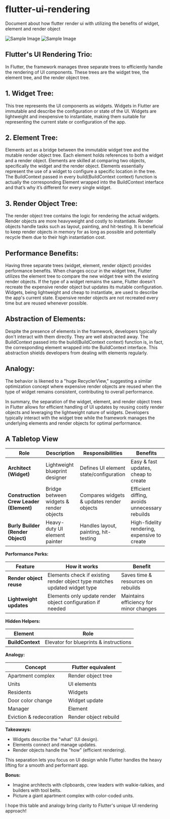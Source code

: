 # flutter-ui-rendering
Document about how flutter render ui with utilizing the benefits of widget, element and render object


![Sample Image](flutter_ui_rendering.png)
![Sample Image](flutter_ui_rendering_overview.png)


## Flutter's UI Rendering Trio:
In Flutter, the framework manages three separate trees to efficiently handle the rendering of UI components. These trees are the widget tree, the element tree, and the render object tree.

## 1.  Widget Tree:

This tree represents the UI components as widgets. Widgets in Flutter are immutable and describe the configuration or state of the UI.
        Widgets are lightweight and inexpensive to instantiate, making them suitable for representing the current state or configuration of the app.

## 2.  Element Tree:

Elements act as a bridge between the immutable widget tree and the mutable render object tree.
        Each element holds references to both a widget and a render object. Elements are skilled at comparing two objects, specifically the widget and the render object.
        Elements essentially represent the use of a widget to configure a specific location in the tree.
The BuildContext passed in every build(BuildContext context) function is actually the corresponding Element wrapped into the BuildContext interface and that’s why it’s different for every single widget.
## 3.  Render Object Tree:

The render object tree contains the logic for rendering the actual widgets. Render objects are more heavyweight and costly to instantiate.
        Render objects handle tasks such as layout, painting, and hit-testing.
        It is beneficial to keep render objects in memory for as long as possible and potentially recycle them due to their high instantiation cost.



##  Performance Benefits:

Having three separate trees (widget, element, render object) provides performance benefits.
    When changes occur in the widget tree, Flutter utilizes the element tree to compare the new widget tree with the existing render objects.
    If the type of a widget remains the same, Flutter doesn't recreate the expensive render object but updates its mutable configuration.
    Widgets, being lightweight and cheap to instantiate, are used to describe the app's current state. Expensive render objects are not recreated every time but are reused whenever possible.


##  Abstraction of Elements:

Despite the presence of elements in the framework, developers typically don't interact with them directly. They are well abstracted away.
    The BuildContext passed into the build(BuildContext context) function is, in fact, the corresponding element wrapped into the BuildContext interface.
    This abstraction shields developers from dealing with elements regularly.

##  Analogy:
The behavior is likened to a "huge RecyclerView," suggesting a similar optimization concept where expensive render objects are reused when the type of widget remains consistent, contributing to overall performance.

In summary, the separation of the widget, element, and render object trees in Flutter allows for efficient handling of UI updates by reusing costly render objects and leveraging the lightweight nature of widgets. Developers typically interact with the widget tree while the framework manages the underlying elements and render objects for optimal performance.

## A Tabletop View

| Role | Description | Responsibilities | Benefits |
|---|---|---|---|
| **Architect (Widget)** | Lightweight blueprint designer | Defines UI element state/configuration | Easy & fast updates, cheap to create |
| **Construction Crew Leader (Element)** | Bridge between widgets & render objects | Compares widgets & updates render objects | Efficient diffing, avoids unnecessary rebuilds |
| **Burly Builder (Render Object)** | Heavy-duty UI element painter | Handles layout, painting, hit-testing | High-fidelity rendering, expensive to create |

**Performance Perks:**

| Feature | How it works | Benefit |
|---|---|---|
| **Render object reuse** | Elements check if existing render object type matches updated widget type | Saves time & resources on rebuilds |
| **Lightweight updates** | Elements only update render object configuration if needed | Maintains efficiency for minor changes |

**Hidden Helpers:**

| Element | Role |
|---|---|
| **BuildContext** | Elevator for blueprints & instructions |

**Analogy:**

| Concept | Flutter equivalent |
|---|---|
| Apartment complex | Render object tree |
| Units | UI elements |
| Residents | Widgets |
| Door color change | Widget update |
| Manager | Element |
| Eviction & redecoration | Render object rebuild |

**Takeaways:**

- Widgets describe the "what" (UI design).
- Elements connect and manage updates.
- Render objects handle the "how" (efficient rendering).

This separation lets you focus on UI design while Flutter handles the heavy lifting for a smooth and performant app.

**Bonus:**

- Imagine architects with clipboards, crew leaders with walkie-talkies, and builders with tool belts.
- Picture a giant apartment complex with color-coded units.

I hope this table and analogy bring clarity to Flutter's unique UI rendering approach!


